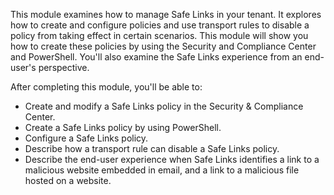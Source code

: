 This module examines how to manage Safe Links in your tenant. It explores how to create and configure policies and use transport rules to disable a policy from taking effect in certain scenarios. This module will show you how to create these policies by using the Security and Compliance Center and PowerShell. You'll also examine the Safe Links experience from an end-user's perspective.

After completing this module, you'll be able to: 

 -  Create and modify a Safe Links policy in the Security &amp; Compliance Center.
 -  Create a Safe Links policy by using PowerShell.
 -  Configure a Safe Links policy.
 -  Describe how a transport rule can disable a Safe Links policy.
 -  Describe the end-user experience when Safe Links identifies a link to a malicious website embedded in email, and a link to a malicious file hosted on a website.
